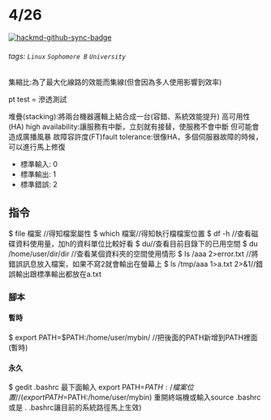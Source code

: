 # 4/26

[![hackmd-github-sync-badge](https://hackmd.io/nXMggVOLR66DELcb2zgf4w/badge)](https://hackmd.io/nXMggVOLR66DELcb2zgf4w)

###### tags: `Linux` `Sophomore B` `University`

集縮比:為了最大化線路的效能而集線(但會因為多人使用影響到效率)

pt test = 滲透測試

堆疊(stacking):將兩台機器邏輯上結合成一台(容錯、系統效能提升)
高可用性 (HA) high availability:讓服務有中斷，立刻就有接替，使服務不會中斷 
但可能會造成廣播風暴
故障容許度(FT)fault tolerance:很像HA，多個伺服器故障的時候，可以進行馬上修復

* 標準輸入: 0
* 標準輸出: 1
* 標準錯誤: 2

## 指令

$ file 檔案 //得知檔案屬性
$ which 檔案//得知執行檔檔案位置
$ df -h //查看磁碟資料使用量，加h的資料單位比較好看
$ du//查看目前目錄下的已用空間
$ du /home/user/dir/dir //查看某個資料夾的空間使用情形
$ ls /aaa 2>error.txt //將錯誤訊息放入檔案，如果不寫2就會輸出在螢幕上
$ ls /tmp/aaa 1>a.txt 2>&1//錯誤輸出跟標準輸出都放在a.txt

### 腳本
#### 暫時
$ export PATH=$PATH:/home/user/mybin/ //把後面的PATH新增到PATH裡面(暫時)
#### 永久
$ gedit .bashrc
最下面輸入 export PATH=$PATH:/檔案位置 //(export PATH=$PATH:/home/user/mybin)
重開終端機或輸入source .bashrc或是 . .bashrc讓目前的系統路徑馬上生效)